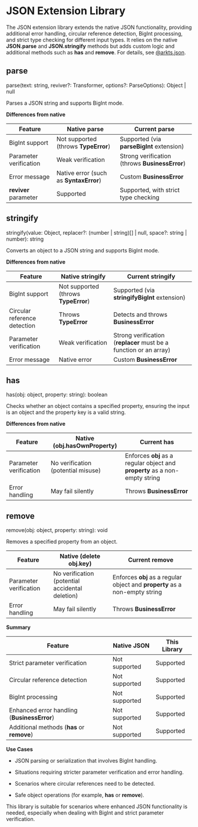 # JSON Extension Library

The JSON extension library extends the native JSON functionality, providing additional error handling, circular reference detection, BigInt processing, and strict type checking for different input types. It relies on the native **JSON.parse** and **JSON.stringify** methods but adds custom logic and additional methods such as **has** and **remove**. For details, see [@arkts.json](../reference/apis-arkts/js-apis-json.md).

## parse

parse(text: string, reviver?: Transformer, options?: ParseOptions): Object | null

Parses a JSON string and supports BigInt mode.

**Differences from native**

| Feature| Native parse | Current parse|
| -------- | -------- | -------- |
| BigInt support| Not supported (throws **TypeError**)|Supported (via **parseBigInt** extension)|
| Parameter verification| Weak verification|Strong verification (throws **BusinessError**)|
| Error message| Native error (such as **SyntaxError**)|	Custom **BusinessError**|
| **reviver** parameter| Supported| Supported, with strict type checking|

## stringify

stringify(value: Object, replacer?: (number | string)[] | null, space?: string | number): string

Converts an object to a JSON string and supports BigInt mode.

**Differences from native**

| Feature| Native stringify| Current stringify|
| -------- | -------- | -------- |
| BigInt support| Not supported (throws **TypeError**)| Supported (via **stringifyBigInt** extension)|
| Circular reference detection| Throws **TypeError**| Detects and throws **BusinessError**|
| Parameter verification| Weak verification| Strong verification (**replacer** must be a function or an array)|
| Error message| Native error| Custom **BusinessError**|

## has

has(obj: object, property: string): boolean

Checks whether an object contains a specified property, ensuring the input is an object and the property key is a valid string.

**Differences from native**

| Feature| Native (obj.hasOwnProperty)| Current has|
| -------- | -------- | -------- |
| Parameter verification| No verification (potential misuse)| Enforces **obj** as a regular object and **property** as a non-empty string|
| Error handling| May fail silently| Throws **BusinessError**|

## remove

remove(obj: object, property: string): void

Removes a specified property from an object.

| Feature| Native (delete obj.key)| Current remove|
| -------- | -------- | -------- | 
| Parameter verification| No verification (potential accidental deletion)| Enforces **obj** as a regular object and **property** as a non-empty string|
| Error handling| May fail silently| Throws **BusinessError**|

**Summary**

| Feature| Native JSON| This Library|
| ----- | ----- | -----| 
| Strict parameter verification| Not supported|	Supported|
| Circular reference detection| Not supported|	Supported|
| BigInt processing| Not supported|	Supported|
| Enhanced error handling (**BusinessError**)| Not supported| Supported|
| Additional methods (**has** or **remove**)| Not supported| Supported|

**Use Cases**

- JSON parsing or serialization that involves BigInt handling.

- Situations requiring stricter parameter verification and error handling.

- Scenarios where circular references need to be detected.

- Safe object operations (for example, **has** or **remove**).

This library is suitable for scenarios where enhanced JSON functionality is needed, especially when dealing with BigInt and strict parameter verification.
